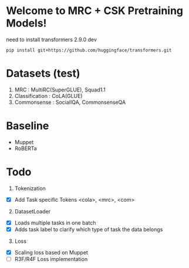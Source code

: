 # Welcome to MRC + CSK Pretraining Models!
need to install transformers 2.9.0 dev <br>
```
pip install git+https://github.com/huggingface/transformers.git
```

# Datasets (test)

1. MRC : MultiRC(SuperGLUE), Squad1.1
2. Classification : CoLA(GLUE)
3. Commonsense : SocialIQA, CommonsenseQA

# Baseline
- Muppet
- RoBERTa

# Todo
1. Tokenization
- [x] Add Task specific Tokens \<cola\>, \<mrc\>, \<com\>
2. DatasetLoader
- [x] Loads multiple tasks in one batch
- [x] Adds task label to clarify which type of task the data belongs
3. Loss
- [x] Scaling loss based on Muppet
- [ ] R3F/R4F Loss implementation

